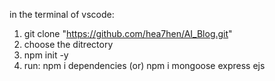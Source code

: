 in the terminal of vscode:
1) git clone "https://github.com/hea7hen/AI_Blog.git"
3) choose the ditrectory
4) npm init -y 
5) run: npm i dependencies (or) npm i mongoose express ejs
